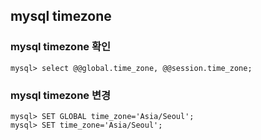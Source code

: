 ## mysql timezone

### mysql timezone 확인

```
mysql> select @@global.time_zone, @@session.time_zone;
```

### mysql timezone 변경

```
mysql> SET GLOBAL time_zone='Asia/Seoul';
mysql> SET time_zone='Asia/Seoul';
```

